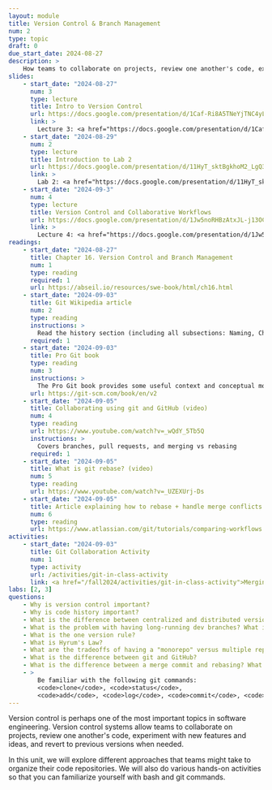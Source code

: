 ```yaml
---
layout: module
title: Version Control & Branch Management
num: 2
type: topic
draft: 0
due_start_date: 2024-08-27
description: >
    How teams to collaborate on projects, review one another's code, experiment with new features and ideas, and revert changes when needed. You will learn about different types of version control systems, practice using the command line, and experiment with git (e.g., branching, merging, rebasing, committing, etc).
slides: 
    - start_date: "2024-08-27"
      num: 3
      type: lecture
      title: Intro to Version Control
      url: https://docs.google.com/presentation/d/1Caf-Ri8A5TNeYjTNC4yL5aD074NYNJAD/edit?usp=sharing&ouid=113376576186080604800&rtpof=true&sd=true
      link: > 
        Lecture 3: <a href="https://docs.google.com/presentation/d/1Caf-Ri8A5TNeYjTNC4yL5aD074NYNJAD/edit?usp=sharing&ouid=113376576186080604800&rtpof=true&sd=true" target="_blank">Intro to Version Control</a>
    - start_date: "2024-08-29"
      num: 2
      type: lecture
      title: Introduction to Lab 2
      url: https://docs.google.com/presentation/d/11HyT_sktBgkhoM2_LgQ3cHB68YZj_AZZ/edit?usp=sharing&ouid=113376576186080604800&rtpof=true&sd=true
      link: > 
        Lab 2: <a href="https://docs.google.com/presentation/d/11HyT_sktBgkhoM2_LgQ3cHB68YZj_AZZ/edit?usp=sharing&ouid=113376576186080604800&rtpof=true&sd=true" target="_blank">Introduction to Lab 2</a>
    - start_date: "2024-09-3"
      num: 4
      type: lecture
      title: Version Control and Collaborative Workflows
      url: https://docs.google.com/presentation/d/1Jw5noRHBzAtxJL-j13OCawd615ca7swk/edit?usp=sharing&ouid=113376576186080604800&rtpof=true&sd=true
      link: > 
        Lecture 4: <a href="https://docs.google.com/presentation/d/1Jw5noRHBzAtxJL-j13OCawd615ca7swk/edit?usp=sharing&ouid=113376576186080604800&rtpof=true&sd=true" target="_blank">Version Control and Collaborative Workflows</a>
readings: 
    - start_date: "2024-08-27"
      title: Chapter 16. Version Control and Branch Management
      num: 1
      type: reading
      required: 1
      url: https://abseil.io/resources/swe-book/html/ch16.html
    - start_date: "2024-09-03"
      title: Git Wikipedia article 
      num: 2
      type: reading
      instructions: > 
        Read the history section (including all subsections: Naming, Characteristics, Data Structures, and References).
      required: 1
    - start_date: "2024-09-03"
      title: Pro Git book
      type: reading
      num: 3
      instructions: > 
        The Pro Git book provides some useful context and conceptual models, particularly 2.1-2.5, 3.1-3.1, and 3.6.
      url: https://git-scm.com/book/en/v2
    - start_date: "2024-09-05"
      title: Collaborating using git and GitHub (video)
      num: 4
      type: reading
      url: https://www.youtube.com/watch?v=_wQdY_5Tb5Q
      instructions: > 
        Covers branches, pull requests, and merging vs rebasing
      required: 1
    - start_date: "2024-09-05"
      title: What is git rebase? (video)
      num: 5
      type: reading
      url: https://www.youtube.com/watch?v=_UZEXUrj-Ds
    - start_date: "2024-09-05"
      title: Article explaining how to rebase + handle merge conflicts
      num: 6
      type: reading
      url: https://www.atlassian.com/git/tutorials/comparing-workflows
activities:
    - start_date: "2024-09-03"
      title: Git Collaboration Activity
      num: 1
      type: activity
      url: /activities/git-in-class-activity
      link: <a href="/fall2024/activities/git-in-class-activity">Merging / Rebasing Exercise</a>
labs: [2, 3]
questions:
    - Why is version control important?
    - Why is code history important?
    - What is the difference between centralized and distributed version control?
    - What is the problem with having long-running dev branches? What is the solution?
    - What is the one version rule?
    - What is Hyrum's Law?
    - What are the tradeoffs of having a "monorepo" versus multiple repos?
    - What is the difference between git and GitHub?
    - What is the difference between a merge commit and rebasing? What would you want to do one over the other (i.e., what are the the tradeoffs of each)?
    - > 
        Be familiar with the following git commands:
        <code>clone</code>, <code>status</code>,
        <code>add</code>, <code>log</code>, <code>commit</code>, <code>push</code>, <code>pull</code>, <code>merge</code>, <code>rebase</code>
---
```


Version control is perhaps one of the most important topics in software engineering. Version control systems allow teams to collaborate on projects, review one another's code, experiment with new features and ideas, and revert to previous versions when needed. 

In this unit, we will explore different approaches that teams might take to organize their code repositories. We will also do various hands-on activities so that you can familiarize yourself with bash and git commands.

